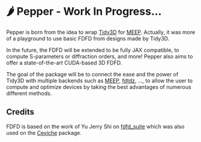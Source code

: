 # 🌶️ Pepper - Work In Progress...

Pepper is born from the idea to wrap [Tidy3D](https://github.com/flexcompute/tidy3d)
for [MEEP](https://github.com/NanoComp/meep).
Actually, it was more of a playground to use basic FDFD from designs made by Tidy3D.

In the future, the FDFD will be extended to be fully JAX compatible,
to compute S-parameters or diffraction orders, and more! Pepper also aims to offer a state-of-the-art CUDA-based 3D FDFD.

The goal of the package will be to connect the ease and the power of Tidy3D with
multiple backends such as [MEEP](https://github.com/NanoComp/meep), [fdtdz](https://github.com/spinsphotonics/fdtdz), ..., to allow the user to compute and optimize devices
by taking the best advantages of numerous different methods.


## Credits
FDFD is based on the work of Yu Jerry Shi on [fdfd_suite](https://github.com/YuJerryShi/fdfd_suite)
which was also used on the [Ceviche](https://github.com/fancompute/ceviche) package.
